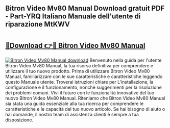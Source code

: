 ## Bitron Video Mv80 Manual Download gratuit PDF - Part-YRQ Italiano Manuale dell'utente di riparazione MtKWV

# <h2><a href="http://dfgeg10.blite.top/?on=Bitron+Video+Mv80+Manual">🔗Download 👉🔴 Bitron Video Mv80 Manual</a></h2>

[![Bitron Video Mv80 Manual download](https://i.imgur.com/lujVjoI.png)](http://dfgeg10.blite.top/?on=Bitron+Video+Mv80+Manual)
Benvenuto nella guida per l'utente Bitron Video Mv80 Manual, la tua risorsa definitiva per comprendere e utilizzare il tuo nuovo prodotto. Prima di utilizzare Bitron Video Mv80 Manual, familiarizzare con le sue caratteristiche e caratteristiche leggendo questo Manuale utente. Troverai istruzioni chiare per L'installazione, la configurazione e il funzionamento, nonché suggerimenti per la risoluzione dei problemi comuni. Vivi il futuro con le funzionalità innovative del tuo nuovo Bitron Video Mv80 Manual. Riteniamo che Bitron Video Mv80 Manual sia stata una guida essenziale alla tua ricerca per comprendere le caratteristiche e le capacità del tuo nuovo articolo. Se hai bisogno di aiuto o hai domande, il nostro team di assistenza clienti è sempre a tua disposizione.
